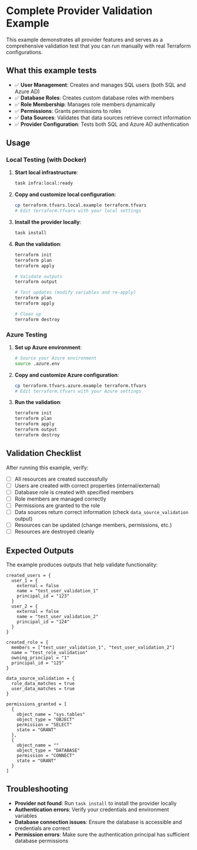 # Complete Provider Validation Example

This example demonstrates all provider features and serves as a comprehensive validation test that you can run manually with real Terraform configurations.

## What this example tests

- ✅ **User Management**: Creates and manages SQL users (both SQL and Azure AD)
- ✅ **Database Roles**: Creates custom database roles with members
- ✅ **Role Membership**: Manages role members dynamically
- ✅ **Permissions**: Grants permissions to roles
- ✅ **Data Sources**: Validates that data sources retrieve correct information
- ✅ **Provider Configuration**: Tests both SQL and Azure AD authentication

## Usage

### Local Testing (with Docker)

1. **Start local infrastructure**:

   ```bash
   task infra:local:ready
   ```

2. **Copy and customize local configuration**:

   ```bash
   cp terraform.tfvars.local.example terraform.tfvars
   # Edit terraform.tfvars with your local settings
   ```

3. **Install the provider locally**:

   ```bash
   task install
   ```

4. **Run the validation**:

   ```bash
   terraform init
   terraform plan
   terraform apply

   # Validate outputs
   terraform output

   # Test updates (modify variables and re-apply)
   terraform plan
   terraform apply

   # Clean up
   terraform destroy
   ```

### Azure Testing

1. **Set up Azure environment**:

   ```bash
   # Source your Azure environment
   source .azure.env
   ```

2. **Copy and customize Azure configuration**:

   ```bash
   cp terraform.tfvars.azure.example terraform.tfvars
   # Edit terraform.tfvars with your Azure settings
   ```

3. **Run the validation**:

   ```bash
   terraform init
   terraform plan
   terraform apply
   terraform output
   terraform destroy
   ```

## Validation Checklist

After running this example, verify:

- [ ] All resources are created successfully
- [ ] Users are created with correct properties (internal/external)
- [ ] Database role is created with specified members
- [ ] Role members are managed correctly
- [ ] Permissions are granted to the role
- [ ] Data sources return correct information (check `data_source_validation` output)
- [ ] Resources can be updated (change members, permissions, etc.)
- [ ] Resources are destroyed cleanly

## Expected Outputs

The example produces outputs that help validate functionality:

```hcl
created_users = {
  user_1 = {
    external = false
    name = "test_user_validation_1"
    principal_id = "123"
  }
  user_2 = {
    external = false
    name = "test_user_validation_2"
    principal_id = "124"
  }
}

created_role = {
  members = ["test_user_validation_1", "test_user_validation_2"]
  name = "test_role_validation"
  owning_principal = "1"
  principal_id = "125"
}

data_source_validation = {
  role_data_matches = true
  user_data_matches = true
}

permissions_granted = [
  {
    object_name = "sys.tables"
    object_type = "OBJECT"
    permission = "SELECT"
    state = "GRANT"
  },
  {
    object_name = ""
    object_type = "DATABASE"
    permission = "CONNECT"
    state = "GRANT"
  }
]
```

## Troubleshooting

- **Provider not found**: Run `task install` to install the provider locally
- **Authentication errors**: Verify your credentials and environment variables
- **Database connection issues**: Ensure the database is accessible and credentials are correct
- **Permission errors**: Make sure the authentication principal has sufficient database permissions
